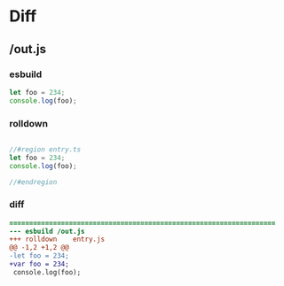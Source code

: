 # Diff
## /out.js
### esbuild
```js
let foo = 234;
console.log(foo);
```
### rolldown
```js

//#region entry.ts
let foo = 234;
console.log(foo);

//#endregion
```
### diff
```diff
===================================================================
--- esbuild	/out.js
+++ rolldown	entry.js
@@ -1,2 +1,2 @@
-let foo = 234;
+var foo = 234;
 console.log(foo);

```